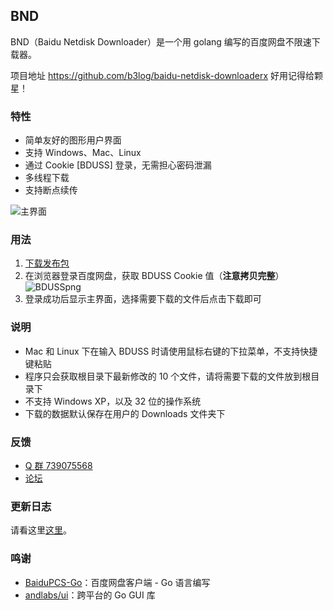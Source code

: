 ## BND

BND（Baidu Netdisk Downloader）是一个用 golang 编写的百度网盘不限速下载器。

项目地址 https://github.com/b3log/baidu-netdisk-downloaderx 好用记得给颗星！

### 特性

* 简单友好的图形用户界面
* 支持 Windows、Mac、Linux
* 通过 Cookie [BDUSS] 登录，无需担心密码泄漏
* 多线程下载
* 支持断点续传

![主界面](https://img.hacpai.com/file/2018/04/5aebc46de06c4d29aec91d65751aff5a_.png)

### 用法

1. [下载发布包](https://share.weiyun.com/57zViCm)
2. 在浏览器登录百度网盘，获取 BDUSS Cookie 值（**注意拷贝完整**）
   ![BDUSSpng](https://img.hacpai.com/file/2018/04/d1a78d5163f644d7931925ef5edbf9dd_BDUSS.png)
3. 登录成功后显示主界面，选择需要下载的文件后点击下载即可

### 说明

* Mac 和 Linux 下在输入 BDUSS 时请使用鼠标右键的下拉菜单，不支持快捷键粘贴
* 程序只会获取根目录下最新修改的 10 个文件，请将需要下载的文件放到根目录下
* 不支持 Windows XP，以及 32 位的操作系统
* 下载的数据默认保存在用户的 Downloads 文件夹下

### 反馈

* [Q 群 739075568](https://shang.qq.com/wpa/qunwpa?idkey=e1b4287d075e86792f42f413f75943c91da37d074649d28c51aa6d48361631ba)
* [论坛](https://hacpai.com/article/1524460877352)

### 更新日志

请看这里[这里](https://github.com/b3log/baidu-netdisk-downloaderx/blob/master/CHANGE_LOGS.md)。

### 鸣谢

* [BaiduPCS-Go](https://github.com/iikira/BaiduPCS-Go)：百度网盘客户端 - Go 语言编写
* [andlabs/ui](https://github.com/andlabs/ui)：跨平台的 Go GUI 库
